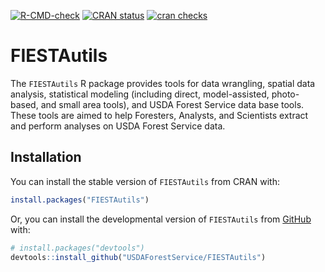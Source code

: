 
<!-- badges: start -->

[![R-CMD-check](https://github.com/USDAForestService/FIESTAutils/actions/workflows/R-CMD-check.yaml/badge.svg)](https://github.com/USDAForestService/FIESTAutils/actions/workflows/R-CMD-check.yaml)
[![CRAN
status](https://www.r-pkg.org/badges/version/FIESTAutils)](https://CRAN.R-project.org/package=FIESTAutils)
[![cran
checks](https://badges.cranchecks.info/worst/FIESTAutils.svg)](https://cran.r-project.org/web/checks/check_results_FIESTAutils.html)
<!-- badges: end -->

# FIESTAutils

The `FIESTAutils` R package provides tools for data wrangling, spatial
data analysis, statistical modeling (including direct, model-assisted,
photo-based, and small area tools), and USDA Forest Service data base
tools. These tools are aimed to help Foresters, Analysts, and Scientists
extract and perform analyses on USDA Forest Service data.

## Installation

You can install the stable version of `FIESTAutils` from CRAN with:

``` r
install.packages("FIESTAutils")
```

Or, you can install the developmental version of `FIESTAutils` from
[GitHub](https://github.com/) with:

``` r
# install.packages("devtools")
devtools::install_github("USDAForestService/FIESTAutils")
```
